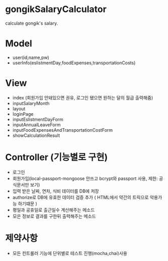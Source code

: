 # gongikSalaryCalculator
calculate gongik's salary.
# Model
- user(id,name,pw)
- userInfo(eslistmentDay,foodExpenses,transportationCosts)

# View
- index (회원가입 안돼있으면 권유, 로그인 됐으면 원하는 달의 월급 출력해줌)
- inputSalaryMonth
- layout
- loginPage
- inputEslistmentDayForm
- inputAnnualLeaveForm
- inputFoodExpensesAndTransportationCostForm
- showCalculationResult

# Controller (기능별로 구현)
- 로그인
- 회원가입(local-passport-mongoose 안쓰고 bcrypt와 passport 사용, 제한: 공식문서만 보기)
- 입력 받은 날짜, 연차, 식비 데이터를 DB에 저장
- authorize로 DB에 유효한 데이터 검증 추가 ( HTML에서 약간의 트릭으로 악용가능 하기떄문 )
- 평일과 공휴일로 출근일수 계산해주는 메소드
- 모은 정보로 결과를 구한뒤 출력해주는 메소드

# 제약사항
- 모든 컨트롤러 기능에 단위별로 테스트 진행(mocha,chai)사용
